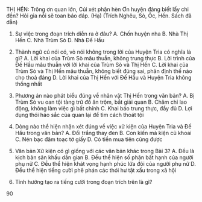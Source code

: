 THỊ HÉN:
Trông ơn quan lớn,
Cúi xét phận hèn
Ơn huyện đáng biết lấy chi đền?
Hỏi gia nỗi sẽ toan báo đáp.
(Hạ)
(Trích Nghêu, Sò, Ốc, Hến. Sách đã dẫn)

1. Sự việc trong đoạn trích diễn ra ở đâu?
A. Chốn huyện nha        B. Nhà Thị Hến
C. Nhà Trùm Sò           D. Nhà Đế Hầu

2. Thành ngữ cú nói có, vỏ nói không trong lời của Huyện Tria có nghĩa là gì?
A. Lời khai của Trùm Sò mâu thuẫn, không trung thực
B. Lời trình của Đế Hầu mâu thuẫn với lời khai của Trùm Sò và Thị Hến
C. Lời khai của Trùm Sò và Thị Hến mâu thuẫn, không biết đúng sai, phân định thế nào cho thoả đáng
D. Lời khai của Thị Hến với Đế Hầu và Huyện Tria không thống nhất

3. Phương án nào phát biểu đúng về nhân vật Thị Hến trong văn bản?
A. Bị Trùm Sò vu oan tội tàng trữ đồ ăn trộm, bắt giải quan
B. Chăm chỉ lao động, không làm việc gì bất chính
C. Khai báo trung thực, đầy đủ
D. Lợi dụng thói háo sắc của quan lại để tìm cách thoát tội

4. Dòng nào thể hiện nhận xét đúng về việc xử kiện của Huyện Tria và Đế Hầu trong văn bản?
A. Đổi trắng thay đen
B. Con kiến mà kiện củ khoai
C. Nén bạc đâm toạc tờ giấy
D. Có tiền mua tiên cũng được

5. Văn bản Xử kiện có gì giống với các văn bản khác trong Bài 3?
A. Đều là kịch bản sân khấu dân gian
B. Đều thể hiện số phận bất hạnh của người phụ nữ
C. Đều thể hiện khát vọng hạnh phúc lứa đôi của người phụ nữ
D. Đều thể hiện tiếng cười phê phán các thói hư tật xấu trong xã hội

6. Tính hướng tạo ra tiếng cười trong đoạn trích trên là gì?

90